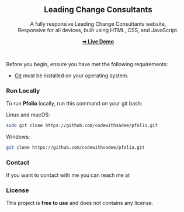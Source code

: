 <div align="center">

  <br />
  <br />

  <h2 align="center"> Leading Change Consultants </h2>

  A fully responsive Leading Change Consultants website, <br />Responsive for all devices, built using HTML, CSS, and JavaScript.

  <a href="https://usmantheguy.github.io/LeadingChange-Consultants/"><strong>➥ Live Demo</strong></a>

</div>

<br />

Before you begin, ensure you have met the following requirements:

* [Git](https://git-scm.com/downloads "Download Git") must be installed on your operating system.

### Run Locally

To run **Pfolio** locally, run this command on your git bash:

Linux and macOS:

```bash
sudo git clone https://github.com/codewithsadee/pfolio.git
```

Windows:

```bash
git clone https://github.com/codewithsadee/pfolio.git
```

### Contact

If you want to contact with me you can reach me at

### License

This project is **free to use** and does not contains any license.
